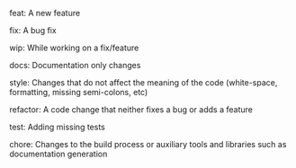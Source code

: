 feat: A new feature

fix: A bug fix

wip: While working on a fix/feature

docs: Documentation only changes

style: Changes that do not affect the meaning of the code (white-space, formatting, missing semi-colons, etc)

refactor: A code change that neither fixes a bug or adds a feature

test: Adding missing tests

chore: Changes to the build process or auxiliary tools and libraries such as documentation generation
